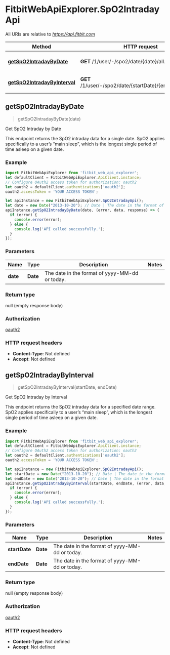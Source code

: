 # FitbitWebApiExplorer.SpO2IntradayApi

All URIs are relative to *https://api.fitbit.com*

Method | HTTP request | Description
------------- | ------------- | -------------
[**getSpO2IntradayByDate**](SpO2IntradayApi.md#getSpO2IntradayByDate) | **GET** /1/user/-/spo2/date/{date}/all.json | Get SpO2 Intraday by Date
[**getSpO2IntradayByInterval**](SpO2IntradayApi.md#getSpO2IntradayByInterval) | **GET** /1/user/-/spo2/date/{startDate}/{endDate}/all.json | Get SpO2 Intraday by Interval



## getSpO2IntradayByDate

> getSpO2IntradayByDate(date)

Get SpO2 Intraday by Date

This endpoint returns the SpO2 intraday data for a single date. SpO2 applies specifically to a user’s “main sleep”, which is the longest single period of time asleep on a given date.

### Example

```javascript
import FitbitWebApiExplorer from 'fitbit_web_api_explorer';
let defaultClient = FitbitWebApiExplorer.ApiClient.instance;
// Configure OAuth2 access token for authorization: oauth2
let oauth2 = defaultClient.authentications['oauth2'];
oauth2.accessToken = 'YOUR ACCESS TOKEN';

let apiInstance = new FitbitWebApiExplorer.SpO2IntradayApi();
let date = new Date("2013-10-20"); // Date | The date in the format of yyyy-MM-dd or today.
apiInstance.getSpO2IntradayByDate(date, (error, data, response) => {
  if (error) {
    console.error(error);
  } else {
    console.log('API called successfully.');
  }
});
```

### Parameters


Name | Type | Description  | Notes
------------- | ------------- | ------------- | -------------
 **date** | **Date**| The date in the format of yyyy-MM-dd or today. | 

### Return type

null (empty response body)

### Authorization

[oauth2](../README.md#oauth2)

### HTTP request headers

- **Content-Type**: Not defined
- **Accept**: Not defined


## getSpO2IntradayByInterval

> getSpO2IntradayByInterval(startDate, endDate)

Get SpO2 Intraday by Interval

This endpoint returns the SpO2 intraday data for a specified date range. SpO2 applies specifically to a user’s “main sleep”, which is the longest single period of time asleep on a given date.

### Example

```javascript
import FitbitWebApiExplorer from 'fitbit_web_api_explorer';
let defaultClient = FitbitWebApiExplorer.ApiClient.instance;
// Configure OAuth2 access token for authorization: oauth2
let oauth2 = defaultClient.authentications['oauth2'];
oauth2.accessToken = 'YOUR ACCESS TOKEN';

let apiInstance = new FitbitWebApiExplorer.SpO2IntradayApi();
let startDate = new Date("2013-10-20"); // Date | The date in the format of yyyy-MM-dd or today.
let endDate = new Date("2013-10-20"); // Date | The date in the format of yyyy-MM-dd or today.
apiInstance.getSpO2IntradayByInterval(startDate, endDate, (error, data, response) => {
  if (error) {
    console.error(error);
  } else {
    console.log('API called successfully.');
  }
});
```

### Parameters


Name | Type | Description  | Notes
------------- | ------------- | ------------- | -------------
 **startDate** | **Date**| The date in the format of yyyy-MM-dd or today. | 
 **endDate** | **Date**| The date in the format of yyyy-MM-dd or today. | 

### Return type

null (empty response body)

### Authorization

[oauth2](../README.md#oauth2)

### HTTP request headers

- **Content-Type**: Not defined
- **Accept**: Not defined

